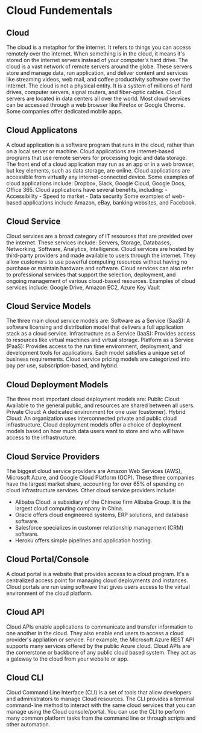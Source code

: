 # Cloud Fundementals

## Cloud
The cloud is a metaphor for the internet. It refers to things you can access remotely over the internet. When something is in the cloud, it means it's stored on the internet servers instead of your computer's hard drive. 
The cloud is a vast network of remote servers around the globe. These servers store and manage data, run application, and deliver content and services like streaming videos, web mail, and coffee productivity software over the internet.
The cloud is not a physical entity. It is a system of millions of hard drives, computer servers, signal routers, and fiber-optic cables. Cloud servers are located in data centers all over the world. Most cloud services can be accessed through a web browser like Firefox or Google Chrome. Some companies offer dedicated mobile apps.

## Cloud Applicatons
A cloud application is a software program that runs in the cloud, rather than on a local server or machine. Cloud applications are internet-based programs that use remote servers for processing logic and data storage. The front end of a cloud application may run as an app or in a web browser, but key elements, such as data storage, are online.
Cloud applications are accessible from virtually any internet-connected device. Some examples of cloud applications include: Dropbox, Slack, Google Cloud, Google Docs, Office 365.
Cloud applications have several benefits, including:
    - Accessibility
    - Speed to market
    - Data security
Some examples of web-based applications include Amazon, eBay, banking websites, and Facebook.

## Cloud Service
Cloud services are a broad category of IT resources that are provided over the internet. These services include: Servers, Storage, Databases, Networking, Software, Analytics, Intelligence.
Cloud services are hosted by third-party providers and made available to users through the internet. They allow customers to use powerful computing resources without having no purchase or maintain hardware and software.
Cloud services can also refer to professional services that support the selection, deployment, and ongoing management of various cloud-based resources.
Examples of cloud services include: Google Drive, Amazon EC2, Azure Key Vault

## Cloud Service Models
The three main cloud service models are:
Software as a Service (SaaS): A software licensing and distribution model that delivers a full application stack as a cloud service.
Infrastructure as a Service (IaaS): Provides access to resources like virtual machines and virtual storage.
Platform as a Service (PaaS): Provides access to the run time environment, deployment, and development tools for applications.
Each model satisfies a unique set of business requirements. Cloud service pricing models are categorized into pay per use, subscription-based, and hybrid.

## Cloud Deployment Models
The three most important cloud deployment models are:
Public Cloud: Available to the general public, and resources are shared between all users.
Private Cloud: A dedicated environment for one user (customer).
Hybrid Cloud: An organization uses interconnected private and public cloud infrastructure.
Cloud deployment models offer a choice of deployment models based on how much data users want to store and who will have access to the infrastructure.

## Cloud Service Providers
The biggest cloud service providers are Amazon Web Services (AWS), Microsoft Azure, and Google Cloud Platform (GCP). These three companies have the largest market share, accounting for over 65% of spending on cloud infrastructure services.
Other cloud service providers include:

- Alibaba Cloud: a subsidiary of the Chinese firm Alibaba Group. It is the largest cloud computing company in China.
- Oracle offers cloud engineered systems, ERP solutions, and database software.
- Salesforce specializes in customer relationship management (CRM) software.
- Heroku offers simple pipelines and application hosting.

## Cloud Portal/Console
A cloud portal is a website that provides access to a cloud program. It's a centralized access point for managing cloud deployments and instances. Cloud portals are run using software that gives users access to the virtual environment of the cloud platform.

## Cloud API
Cloud APIs enable applications to communicate and transfer information to one another in the cloud. They also enable end users to access a cloud provider's appliation or service. For example, the Microsoft Azure REST API supports many services offered by the public Azure cloud.
Cloud APIs are the cornerstone or backbone of any public cloud based system. They act as a gateway to the cloud from your website or app.

## Cloud CLI
Cloud Command Line Interface (CLI) is a set of tools that allow developers and administrators to manage Cloud resources. The CLI provides a terminal command-line method to interact with the same cloud services that you can manage using the Cloud console/portal. You can use the CLI to perform many common platform tasks from the command line or through scripts and other automation.

